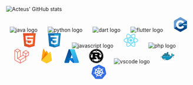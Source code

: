 ![Acteus' GitHub stats](https://github-readme-stats.vercel.app/api?username=acteus&show_icons=true&card_width=1000px&theme=tokyonight)
<div align="center">
  <img src="https://cdn.jsdelivr.net/gh/devicons/devicon/icons/java/java-original.svg" height="40" alt="java logo" />
  <img width="20" />
  <img src="https://cdn.jsdelivr.net/gh/devicons/devicon/icons/python/python-original.svg" height="40" alt="python logo" />
  <img width="20" />
  <img src="https://cdn.jsdelivr.net/gh/devicons/devicon/icons/dart/dart-original.svg" height="40" alt="dart logo" />
  <img width="20" />
  <img src="https://cdn.jsdelivr.net/gh/devicons/devicon/icons/flutter/flutter-original.svg" height="40" alt="flutter logo"  />
  <img width="20" />
  <img src="https://github.com/devicons/devicon/blob/master/icons/cplusplus/cplusplus-original.svg" height="40" alt="c++ logo" />
  <img width="20" />
  <img src="https://github.com/devicons/devicon/blob/master/icons/html5/html5-original.svg" height="40" alt="html logo" />
  <img width="20" />
  <img src="https://github.com/devicons/devicon/blob/master/icons/css3/css3-original.svg" height="40" alt="css logo" />
  <img width="20" />
  <img src="https://cdn.jsdelivr.net/gh/devicons/devicon/icons/javascript/javascript-original.svg" height="40" alt="javascript logo" />
  <img width="20" />
  <img src="https://github.com/devicons/devicon/blob/master/icons/react/react-original.svg" height="40" alt="react logo" />
  <img width="20" />
  <img src="https://cdn.jsdelivr.net/gh/devicons/devicon/icons/php/php-original.svg" height="40" alt="php logo" />
  <img width="20" />
  <img src="https://github.com/devicons/devicon/blob/master/icons/laravel/laravel-original.svg" height="40" alt="laravel logo" />
  <img width="20" />
  <img src="https://github.com/devicons/devicon/blob/master/icons/firebase/firebase-original.svg" height="40" alt="firebase logo" />
  <img width="20" />
  <img src="https://github.com/devicons/devicon/blob/master/icons/azure/azure-original.svg" height="40" alt="azure logo" />
  <img width="20" />
  <img src="https://github.com/devicons/devicon/blob/master/icons/rust/rust-original.svg" height="40" alt="rust logo" />
  <img width="20" />
  <img src="https://cdn.jsdelivr.net/gh/devicons/devicon/icons/vscode/vscode-original.svg" height="40" alt="vscode logo"  />
  <img width="20" />
  <img src="https://github.com/devicons/devicon/blob/master/icons/docker/docker-original.svg" height="40" alt="docker logo"  />
  <img width="20" />
  <img src="https://github.com/devicons/devicon/blob/master/icons/kubernetes/kubernetes-original.svg" height="40" alt="kubernetes logo"  />
</div>
